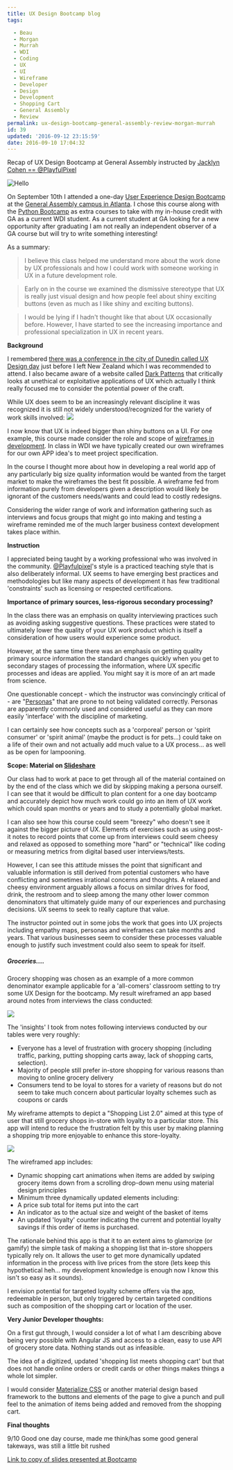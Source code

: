 ```yaml
---
title: UX Design Bootcamp blog
tags:

  - Beau
  - Morgan
  - Murrah
  - WDI
  - Coding
  - UX
  - UI
  - Wireframe
  - Developer
  - Design
  - Development
  - Shopping Cart
  - General Assembly
  - Review
permalink: ux-design-bootcamp-general-assembly-review-morgan-murrah
id: 39
updated: '2016-09-12 23:15:59'
date: 2016-09-10 17:04:32
---
```


Recap of UX Design Bootcamp at General Assembly instructed by [Jacklyn Cohen == @PlayfulPixel](https://twitter.com/@playfulpixel)

![Hello](https://ga-core.s3.amazonaws.com/production/uploads/program/default_image/922/thumb_Building-your-team.jpg)

On September 10th I attended a one-day [User Experience Design Bootcamp](https://generalassemb.ly/education/user-experience-design-bootcamp) at the [General Assembly campus in Atlanta](https://generalassemb.ly/education?where=atlanta). I chose this course along with the [Python Bootcamp](https://www.airbridge.ac.nz/2016/08/28/1-day-python-bootcamp-recap/) as extra courses to take with my in-house credit with GA as a current WDI student. As a current student at GA looking for a new opportunity after graduating I am not really an independent observer of a GA course but will try to write something interesting!

As a summary:
> I believe this class helped me understand more about the work done by UX professionals and how I could work with someone working in UX in a future development role. 
 
>Early on in the course we examined the dismissive stereotype that UX is really just visual design and how people feel about shiny exciting buttons (even as much as I like shiny and exciting buttons). 

> I would be lying if I hadn't thought like that about UX occasionally before. However, I have started to see the increasing importance and professional specialization in UX in recent years.

**Background**

I remembered [there was a conference in the city of Dunedin called UX Design day](https://twitter.com/uxdesignday) just before I left New Zealand which I was recommended to attend. I also became aware of a website called [Dark Patterns](http://darkpatterns.org/) that critically looks at unethical or exploitative applications of UX which actually I think really focused me to consider the potential power of the craft.

While UX does seem to be an increasingly relevant discipline it was recognized it is still not widely understood/recognized for the variety of work skills involved:
![](http://uxisnotui.com/downloads/with-title.png)

I now know that UX is indeed bigger than shiny buttons on a UI. For one example, this course made consider the role and scope of [wireframes in development](https://en.wikipedia.org/wiki/Website_wireframe). In class in WDI we have typically created our own wireframes for our own APP idea's to meet project specification.

In the course I thought more about how in developing a real world app of any particularly big size quality information would be wanted from the target market to make the wireframes the best fit possible. A wireframe fed from information purely from developers given a description would likely be ignorant of the customers needs/wants and could lead to costly redesigns.

Considering the wider range of work and information gathering such as interviews and focus groups that might go into making and testing a wireframe reminded me of the much larger business context development takes place within.

**Instruction**

I appreciated being taught by a working professional who was involved in the community. [@Playfulpixel](https://twitter.com/playfulpixel)'s style is a practiced teaching style that is also deliberately informal. UX seems to have emerging best practices and methodologies but like many aspects of development it has few traditional 'constraints' such as licensing or respected certifications.

**Importance of primary sources, less-rigorous secondary processing?**

In the class there was an emphasis on quality interviewing practices such as avoiding asking suggestive questions. These practices were stated to ultimately lower the quality of your UX work product which is itself a consideration of how users would experience some product. 

However, at the same time there was an emphasis on getting quality primary source information the standard changes quickly when you get to secondary stages of processing the information, where UX specific processes and ideas are applied. You might say it is more of an art made from science.

One questionable concept - which the instructor was convincingly critical of - are "[Personas](https://www.smashingmagazine.com/2014/08/a-closer-look-at-personas-part-1/)" that are prone to not being validated correctly. Personas are apparently commonly used and considered useful as they can more easily 'interface' with the discipline of marketing.

I can certainly see how concepts such as a 'corporeal' person or 'spirit consumer' or 'spirit animal' (maybe the product is for pets...) could take on a life of their own and not actually add much value to a UX process... as well as be open for lampooning.

**Scope: Material on [Slideshare](slideshare.net/jacklynburgan)**

Our class had to  work at pace to get through all of the material contained on by the end of the class which we did by skipping making a persona ourself. I can see that it would be difficult to plan content for a one day bootcamp and accurately depict how much work could go into an item of UX work which could span months or years and to study a potentially global market. 

I can also see how this course could seem "breezy" who doesn't see it against the bigger picture of UX. Elements of exercises such as using post-it notes to record points that come up from interviews could seem cheesy and relaxed as opposed to something more "hard" or "technical" like coding or measuring metrics from digital based user interviews/tests. 

However, I can see this attitude misses the point that significant and valuable information is still derived from potential customers who have conflicting and sometimes irrational concerns and thoughts. A relaxed and cheesy environment arguably allows a focus on similar drives for food, drink, the restroom and to sleep among the many other lower common denominators that ultimately guide many of our experiences and purchasing decisions. UX seems to seek to really capture that value.

The instructor pointed out in some jobs the work that goes into UX projects including empathy maps, personas and wireframes can take months and years. That various businesses seem to consider these processes valuable enough to justify such investment could also seem to speak for itself.

##### Groceries....

Grocery shopping was chosen as an example of a more common denominator example applicable for a 'all-comers' classroom setting to try some UX Design for the bootcamp. My result wireframed an app based around notes from interviews the class conducted:

![](/content/images/2016/09/cards.png)

The 'insights' I took from notes following interviews conducted by our tables were very roughly:

* Everyone has a level of frustration with grocery shopping (including traffic, parking, putting shopping carts away, lack of shopping carts, selection).
* Majority of people still prefer in-store shopping for various reasons than moving to online grocery delivery
* Consumers tend to be loyal to stores for a variety of reasons but do not seem to take much concern about particular loyalty schemes such as coupons or cards

My wireframe attempts to depict a "Shopping List 2.0" aimed at this type of user that still grocery shops in-store with loyalty to a particular store. This app will intend to reduce the frustration felt by this user by making planning a shopping trip more enjoyable to enhance this store-loyalty.

![](/content/images/2016/09/cartwireframe.jpg)


The wireframed app includes:

* Dynamic shopping cart animations when items are added by swiping grocery items down from a scrolling drop-down menu using material design principles
* Minimum three dynamically updated elements including:
 * A price sub total for items put into the cart
 * An indicator as to the actual size and weight of the basket of items
 * An updated 'loyalty' counter indicating the current and potential loyalty savings if this order of items is purchased.

The rationale behind this app is that it to an extent aims to glamorize (or gamify) the simple task of making a shopping list that in-store shoppers typically rely on. It allows the user to get more dynamically updated information in the process with live prices from the store (lets keep this hypothetical heh... my development knowledge is enough now I know this isn't so easy as it sounds).

I envision potential for targeted loyalty scheme offers via the app, redeemable in person, but only triggered by certain targeted conditions such as composition of the shopping cart or location of the user.

**Very Junior Developer thoughts:**

On a first gut through, I would consider a lot of what I am describing above being very possible with Angular JS and access to a clean, easy to use API of grocery store data. Nothing stands out as infeasible.

The idea of a digitized, updated 'shopping list meets shopping cart' but that does not handle online orders or credit cards or other things makes things a whole lot simpler.

I would consider [Materialize CSS](www.materializecss.com) or another material design based framework to the buttons and elements of the page to give a punch and pull feel to the animation of items being added and removed from the shopping cart.



**Final thoughts**

9/10 Good one day course, made me think/has some good general takeways, was still a little bit rushed

[Link to copy of slides presented at Bootcamp](https://drive.google.com/file/d/0B5jpk-DPeLWvWUZuM2hzUVRTT2c/view?usp=sharing)